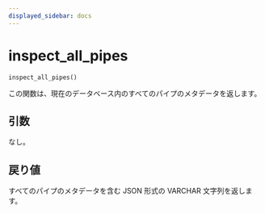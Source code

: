 ```yaml
---
displayed_sidebar: docs
---
```


# inspect_all_pipes

`inspect_all_pipes()`

この関数は、現在のデータベース内のすべてのパイプのメタデータを返します。

## 引数

なし。

## 戻り値

すべてのパイプのメタデータを含む JSON 形式の VARCHAR 文字列を返します。

